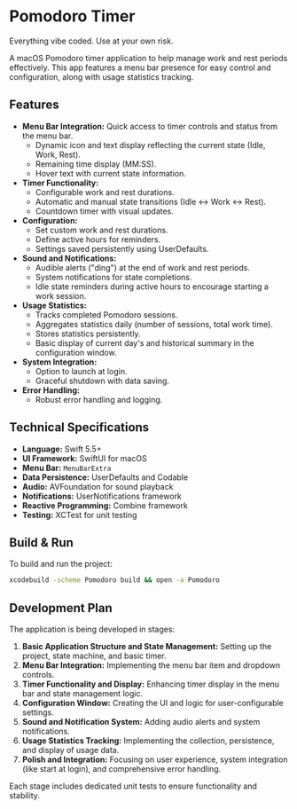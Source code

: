 # Pomodoro Timer

Everything vibe coded. Use at your own risk.

A macOS Pomodoro timer application to help manage work and rest periods effectively. This app features a menu bar presence for easy control and configuration, along with usage statistics tracking.

## Features

- **Menu Bar Integration:** Quick access to timer controls and status from the menu bar.
    - Dynamic icon and text display reflecting the current state (Idle, Work, Rest).
    - Remaining time display (MM:SS).
    - Hover text with current state information.
- **Timer Functionality:**
    - Configurable work and rest durations.
    - Automatic and manual state transitions (Idle ↔ Work ↔ Rest).
    - Countdown timer with visual updates.
- **Configuration:**
    - Set custom work and rest durations.
    - Define active hours for reminders.
    - Settings saved persistently using UserDefaults.
- **Sound and Notifications:**
    - Audible alerts ("ding") at the end of work and rest periods.
    - System notifications for state completions.
    - Idle state reminders during active hours to encourage starting a work session.
- **Usage Statistics:**
    - Tracks completed Pomodoro sessions.
    - Aggregates statistics daily (number of sessions, total work time).
    - Stores statistics persistently.
    - Basic display of current day's and historical summary in the configuration window.
- **System Integration:**
    - Option to launch at login.
    - Graceful shutdown with data saving.
- **Error Handling:**
    - Robust error handling and logging.

## Technical Specifications

- **Language:** Swift 5.5+
- **UI Framework:** SwiftUI for macOS
- **Menu Bar:** `MenuBarExtra`
- **Data Persistence:** UserDefaults and Codable
- **Audio:** AVFoundation for sound playback
- **Notifications:** UserNotifications framework
- **Reactive Programming:** Combine framework
- **Testing:** XCTest for unit testing

## Build & Run

To build and run the project:

```bash
xcodebuild -scheme Pomodoro build && open -a Pomodoro
```

## Development Plan

The application is being developed in stages:

1.  **Basic Application Structure and State Management:** Setting up the project, state machine, and basic timer.
2.  **Menu Bar Integration:** Implementing the menu bar item and dropdown controls.
3.  **Timer Functionality and Display:** Enhancing timer display in the menu bar and state management logic.
4.  **Configuration Window:** Creating the UI and logic for user-configurable settings.
5.  **Sound and Notification System:** Adding audio alerts and system notifications.
6.  **Usage Statistics Tracking:** Implementing the collection, persistence, and display of usage data.
7.  **Polish and Integration:** Focusing on user experience, system integration (like start at login), and comprehensive error handling.

Each stage includes dedicated unit tests to ensure functionality and stability.
